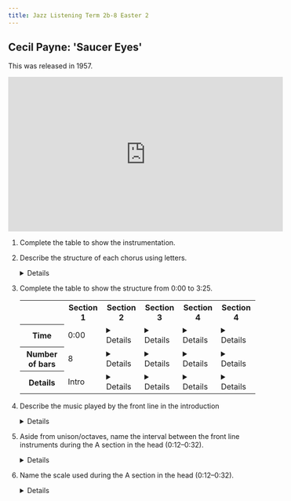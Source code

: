 ```yaml
---
title: Jazz Listening Term 2b-8 Easter 2
---
```


## Cecil Payne: 'Saucer Eyes'

This was released in 1957.

<iframe width="560" height="315" src="https://www.youtube.com/embed/Yu33E5DHKe8?start=0&end=205" title="YouTube video player" frameborder="0" allow="accelerometer; autoplay; clipboard-write; encrypted-media; gyroscope; picture-in-picture" allowfullscreen></iframe>

1. Complete the table to show the instrumentation.


2. Describe the structure of each chorus using letters.

	<details>AABA (where the final A is slightly lengthened)</details>	
	
2. Complete the table to show the structure from 0:00 to 3:25.

	<table>
	<tr>
		<th>&nbsp;</th>
		<th>Section 1</th>
		<th>Section 2</th>
		<th>Section 3</th>
		<th>Section 4</th>
		<th>Section 4</th>
	</tr>
	
	<tr>
		<th>Time</th>
		<td>0:00</td>
		<td><details>0:12</details></td>
		<td><details>1:00</details></td>
		<td><details>1:48</details></td>
		<td><details>2:36</details></td>
	</tr>
	
	<tr>
		<th>Number of bars</th>
		<td>8</td>
		<td><details>36</details></td>
		<td><details>36</details></td>
		<td><details>36</details></td>
		<td><details>36</details></td>
	
	<tr>
		<th>Details</th>
		<td>Intro</td>
		<td><details>Head</details></td>
		<td><details>Baritone sax solo</details></td>
		<td><details>Baritone sax solo (2nd chorus)</details></td>
		<td><details>Trumpet solo</details></td>
	</tr>
	</table>
	
3. Describe the music played by the front line in the introduction

	<details>
		<ul>
			<li>Starts on beat 2.5</li>
			<li>Anacrusis</li>
			<li>Uses a narrow range of notes</li>
			<li>Mostly uses the third, fourth and fifth scale degrees</li>
			<li>Unison/in octaves</li>
			<li>Cross-rhythm at the end of the introduction</li>
		</ul>
	</details>
	
4. Aside from unison/octaves, name the interval between the front line instruments during the A section in the head (0:12–0:32).

	<details>(Compound) third; ninth.</details>
	
5. Name the scale used during the A section in the head (0:12–0:32).

	<details>Major scale</details>